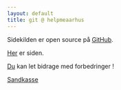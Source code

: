 ```yaml
---
layout: default
title: git @ helpmeaarhus
---
```


Sidekilden er open source på [GitHub](https://github.com).

[Her](https://github.com/helpmeaarhus.github.com/) er siden.

[Du](https://docs.github.com/en/get-started/quickstart) kan let
bidrage med forbedringer !

[Sandkasse](../sandkasse)

